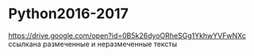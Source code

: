 # Python2016-2017
https://drive.google.com/open?id=0B5k26dyoORheSGg1YkhwYVFwNXc
ссылкана размеченные и неразмеченные тексты
